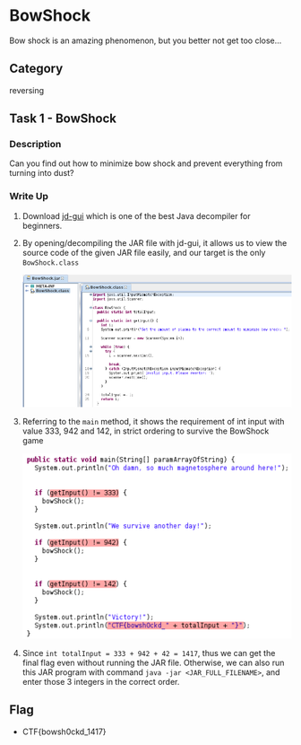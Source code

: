 # BowShock

Bow shock is an amazing phenomenon, but you better not get too close…

## Category

reversing

## Task 1 - BowShock

### Description

Can you find out how to minimize bow shock and prevent everything from turning into dust?

### Write Up

1. Download [jd-gui](http://java-decompiler.github.io) which is one of the best Java decompiler for beginners.
2. By opening/decompiling the JAR file with jd-gui, it allows us to view the source code of the given JAR file easily, and our target is the only `BowShock.class`

    ![Using JD-GUI to view the source code of the opened JAR file](./img/task_1_step_2_open_jar_jd_gui.png)

3. Referring to the `main` method, it shows the requirement of int input with value 333, 942 and 142, in strict ordering to survive the BowShock game

    ![Main method of the BowShock.class](./img/task_2_step_3_main_method.png)

4. Since `int totalInput = 333 + 942 + 42 = 1417`, thus we can get the final flag even without running the JAR file. Otherwise, we can also run this JAR program with command `java -jar <JAR_FULL_FILENAME>`, and enter those 3 integers in the correct order.

## Flag

- CTF{bowsh0ckd_1417}
